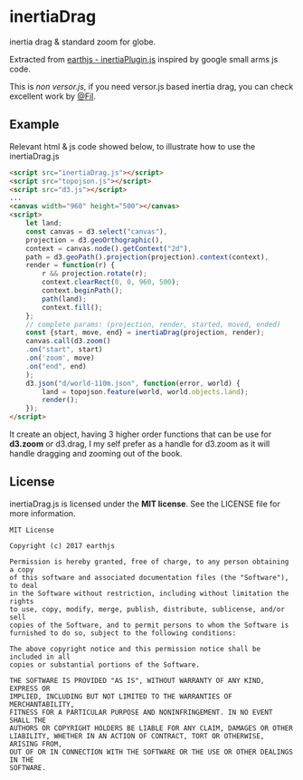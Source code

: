 # inertiaDrag
inertia drag &amp; standard zoom for globe.

Extracted from [earthjs - inertiaPlugin.js](https://github.com/earthjs/earthjs/blob/master/src/base/inertiaPlugin.js) inspired by google small arms js code.

This is *non versor.js*, if you need versor.js based inertia drag, you can check excellent work by [@Fil](https://bl.ocks.org/Fil/f48de8e9207799017093a169031adb02/d2ecafe469595af009991176b91dac507edd8523).

## Example
Relevant html & js code showed below, to illustrate how to use the inertiaDrag.js
```html
<script src="inertiaDrag.js"></script>
<script src="topojson.js"></script>
<script src="d3.js"></script>
...
<canvas width="960" height="500"></canvas>
<script>
    let land;
    const canvas = d3.select("canvas"),
    projection = d3.geoOrthographic(),
    context = canvas.node().getContext("2d"),
    path = d3.geoPath().projection(projection).context(context),
    render = function(r) {
        r && projection.rotate(r);
        context.clearRect(0, 0, 960, 500);
        context.beginPath();
        path(land);
        context.fill();
    };
    // complete params: (projection, render, started, moved, ended)
    const {start, move, end} = inertiaDrag(projection, render);
    canvas.call(d3.zoom()
    .on("start", start)
    .on('zoom', move)
    .on("end", end)
    );
    d3.json("d/world-110m.json", function(error, world) {
        land = topojson.feature(world, world.objects.land);
        render();
    });
</script>
```
It create an object, having 3 higher order functions that can be use for **d3.zoom** or d3.drag, I my self prefer as a handle for d3.zoom as it will handle dragging and zooming out of the book.  

## License
inertiaDrag.js is licensed under the **MIT license**. See the LICENSE file for more information.

```
MIT License

Copyright (c) 2017 earthjs

Permission is hereby granted, free of charge, to any person obtaining a copy
of this software and associated documentation files (the "Software"), to deal
in the Software without restriction, including without limitation the rights
to use, copy, modify, merge, publish, distribute, sublicense, and/or sell
copies of the Software, and to permit persons to whom the Software is
furnished to do so, subject to the following conditions:

The above copyright notice and this permission notice shall be included in all
copies or substantial portions of the Software.

THE SOFTWARE IS PROVIDED "AS IS", WITHOUT WARRANTY OF ANY KIND, EXPRESS OR
IMPLIED, INCLUDING BUT NOT LIMITED TO THE WARRANTIES OF MERCHANTABILITY,
FITNESS FOR A PARTICULAR PURPOSE AND NONINFRINGEMENT. IN NO EVENT SHALL THE
AUTHORS OR COPYRIGHT HOLDERS BE LIABLE FOR ANY CLAIM, DAMAGES OR OTHER
LIABILITY, WHETHER IN AN ACTION OF CONTRACT, TORT OR OTHERWISE, ARISING FROM,
OUT OF OR IN CONNECTION WITH THE SOFTWARE OR THE USE OR OTHER DEALINGS IN THE
SOFTWARE.
```
